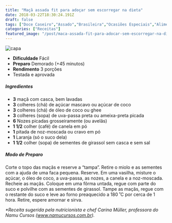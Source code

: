 ```yaml
---
title: "Maçã assada fit para adoçar sem escorregar na dieta"
date: 2018-03-22T18:30:24.191Z
draft: false
tags: ["Doce Caseiro","Assado","Brasileira","Ocasiões Especiais","Alimentação","Alimentação saudável"]
categories: ["Receitas"]
featured_image: "/post/maca-assada-fit-para-adocar-sem-escorregar-na-dieta.dcb37271.jpg"
---
```


![capa](/post/maca-assada-fit-para-adocar-sem-escorregar-na-dieta.dcb37271.jpg)

*   **Dificuldade** Fácil
*   **Preparo** Demorado (+45 minutos)
*   **Rendimento** 3 porções
*   Testada e aprovada
    

##### Ingredientes

*   **3** maçã com casca, bem lavadas
*   **3** colheres (chá) de açúcar mascavo ou açúcar de coco
*   **3** colheres (chá) de óleo de coco ou ghee
*   **3** colheres (sopa) de uva-passa preta ou ameixa-preta picada
*   **6** Nozes picadas grosseiramente (ou avelãs)
*   **1 1/2** colher (café) de canela em pó
*   **1** pitada de noz-moscada ou cravo em pó
*   **1** Laranja (só o suco dela)
*   **1 1/2** colher (sopa) de sementes de girassol sem casca e sem sal

##### Modo de Preparo

Corte o topo das maçãs e reserve a “tampa”. Retire o miolo e as sementes com a ajuda de uma faca pequena. Reserve. Em uma vasilha, misture o açúcar, o óleo de coco, a uva-passa, as nozes, a canela e a noz-moscada. Recheie as maçãs. Coloque em uma fôrma untada, regue com parte do suco e polvilhe com as sementes de girassol. Tampe as maçãs, regue com o restante do suco e leve ao forno preaquecido a 180 ˚C por cerca de 1 hora. Retire, espere amornar e sirva.

_*Receita sugerida pela nutricionista e chef Carina Müller, professora do Namu Cursos (www.namucursos.com.br)._
